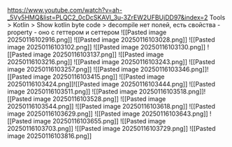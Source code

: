 https://www.youtube.com/watch?v=ah-_5Vy5HMQ&list=PLQC2_0cDcSKAVl_3u-3ZrEW2UFBUjDD97&index=2
Tools > Kotlin > Show kotlin byte code > decompile
нет полей, есть свойства - property - оно с геттером и сеттером
![[Pasted image 20250116102916.png]]
![[Pasted image 20250116103028.png]]
![[Pasted image 20250116103102.png]]
![[Pasted image 20250116103130.png]]
![[Pasted image 20250116103137.png]]
![[Pasted image 20250116103216.png]]
![[Pasted image 20250116103243.png]]
![[Pasted image 20250116103257.png]]
![[Pasted image 20250116103346.png]]![[Pasted image 20250116103415.png]]
![[Pasted image 20250116103424.png]]![[Pasted image 20250116103444.png]]
![[Pasted image 20250116103511.png]]
![[Pasted image 20250116103518.png]]![[Pasted image 20250116103528.png]]
![[Pasted image 20250116103544.png]]
![[Pasted image 20250116103618.png]]
![[Pasted image 20250116103629.png]]
![[Pasted image 20250116103643.png]]
![[Pasted image 20250116103655.png]]
![[Pasted image 20250116103703.png]]
![[Pasted image 20250116103729.png]]
![[Pasted image 20250116103816.png]]